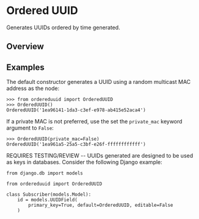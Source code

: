 # Ordered UUID

Generates UUIDs ordered by time generated.

## Overview

## Examples
The default constructor generates a UUID using a random multicast MAC
address as the node:

```
>>> from ordereduuid import OrderedUUID
>>> OrderedUUID()
OrderedUUID('1ea96141-1da3-c3ef-e978-ab415e52aca4') 
```

If a private MAC is not preferred, use the set the `private_mac`
keyword argument to `False`:

```
>>> OrderedUUID(private_mac=False)
OrderedUUID('1ea961a5-25a5-c3bf-e26f-ffffffffffff')
```

REQUIRES TESTING/REVIEW -- UUIDs generated are designed to be used as
keys in databases. Consider the following Django example:
```
from django.db import models

from ordereduuid import OrderedUUID

class Subscriber(models.Model):
    id = models.UUIDField(
        primary_key=True, default=OrderedUUID, editable=False
    )
```
